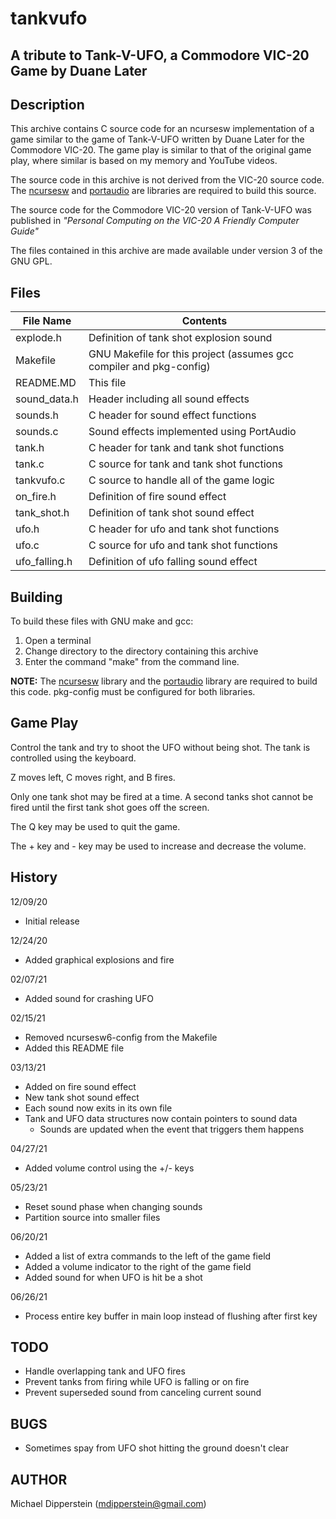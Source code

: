 # tankvufo
## A tribute to Tank-V-UFO, a Commodore VIC-20 Game by Duane Later

## Description
This archive contains C source code for an ncursesw implementation of a game
similar to the game of Tank-V-UFO written by Duane Later for the Commodore
VIC-20.  The game play is similar to that of the original game play, where
similar is based on my memory and YouTube videos.

The source code in this archive is not derived from the VIC-20 source code.
The [ncursesw](https://invisible-island.net/ncurses/ "ncursesw") and
[portaudio](http://www.portaudio.com/ "portaudio") are libraries are required
to build this source.

The source code for the Commodore VIC-20 version of Tank-V-UFO was published in
_"Personal Computing on the VIC-20 A Friendly Computer Guide"_

The files contained in this archive are made available under version 3 of the
GNU GPL.

## Files

| File Name  | Contents |
| ---        | ---      |
| explode.h  | Definition of tank shot explosion sound |
| Makefile   | GNU Makefile for this project (assumes gcc compiler and pkg-config) |
| README.MD  | This file |
| sound_data.h | Header including all sound effects |
| sounds.h   | C header for sound effect functions |
| sounds.c   | Sound effects implemented using PortAudio |
| tank.h     | C header for tank and tank shot functions |
| tank.c     | C source for tank and tank shot functions |
| tankvufo.c | C source to handle all of the game logic |
| on_fire.h  | Definition of fire sound effect |
| tank_shot.h | Definition of tank shot sound effect |
| ufo.h      | C header for ufo and tank shot functions |
| ufo.c      | C source for ufo and tank shot functions |
| ufo_falling.h | Definition of ufo falling sound effect |

## Building
To build these files with GNU make and gcc:
1. Open a terminal
2. Change directory to the directory containing this archive
3. Enter the command "make" from the command line.

**NOTE:** The [ncursesw](https://invisible-island.net/ncurses/ "ncursesw")
library and the [portaudio](http://www.portaudio.com/ "portaudio") library are
required to build this code.  pkg-config must be configured for both libraries.

## Game Play
Control the tank and try to shoot the UFO without being shot.  The tank is
controlled using the keyboard.

Z moves left, C moves right, and B fires.

Only one tank shot may be fired at a time.  A second tanks shot cannot be fired
until the first tank shot goes off the screen.

The Q key may be used to quit the game.

The + key and - key may be used to increase and decrease the volume.

## History
12/09/20
* Initial release

12/24/20
* Added graphical explosions and fire

02/07/21
* Added sound for crashing UFO

02/15/21
* Removed ncursesw6-config from the Makefile
* Added this README file

03/13/21
* Added on fire sound effect
* New tank shot sound effect
* Each sound now exits in its own file
* Tank and UFO data structures now contain pointers to sound data
  * Sounds are updated when the event that triggers them happens

04/27/21
* Added volume control using the +/- keys

05/23/21
* Reset sound phase when changing sounds
* Partition source into smaller files

06/20/21
* Added a list of extra commands to the left of the game field
* Added a volume indicator to the right of the game field
* Added sound for when UFO is hit be a shot

06/26/21
* Process entire key buffer in main loop instead of flushing after first key

## TODO
- Handle overlapping tank and UFO fires
- Prevent tanks from firing while UFO is falling or on fire
- Prevent superseded sound from canceling current sound

## BUGS
- Sometimes spay from UFO shot hitting the ground doesn't clear


## AUTHOR
Michael Dipperstein (mdipperstein@gmail.com)

